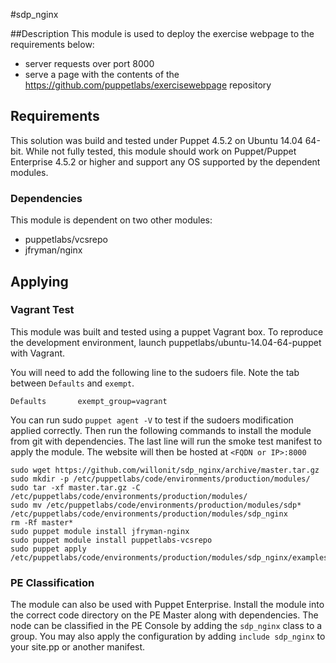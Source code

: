 #sdp_nginx

##Description
This module is used to deploy the exercise webpage to the requirements below:
- server requests over port 8000
- serve a page with the contents of the https://github.com/puppetlabs/exercise­webpage repository

## Requirements
This solution was build and tested under Puppet 4.5.2 on Ubuntu 14.04 64-bit.
While not fully tested, this module should work on Puppet/Puppet Enterprise 4.5.2 or higher and support any OS supported by the dependent modules. 

### Dependencies
This module is dependent on two other modules:
- puppetlabs/vcsrepo
- jfryman/nginx

## Applying

### Vagrant Test
This module was built and tested using a puppet Vagrant box. To reproduce the development environment, launch puppetlabs/ubuntu-14.04-64-puppet with Vagrant.

You will need to add the following line to the sudoers file. Note the tab between `Defaults` and `exempt`.

```Defaults       exempt_group=vagrant```

You can run sudo `puppet agent -V` to test if the sudoers modification applied correctly. Then run the following commands to install the module from git with dependencies. The last line will run the smoke test manifest to apply the module. The website will then be hosted at `<FQDN or IP>:8000`

 
```
sudo wget https://github.com/willonit/sdp_nginx/archive/master.tar.gz
sudo mkdir -p /etc/puppetlabs/code/environments/production/modules/
sudo tar -xf master.tar.gz -C /etc/puppetlabs/code/environments/production/modules/
sudo mv /etc/puppetlabs/code/environments/production/modules/sdp* /etc/puppetlabs/code/environments/production/modules/sdp_nginx
rm -Rf master*
sudo puppet module install jfryman-nginx
sudo puppet module install puppetlabs-vcsrepo
sudo puppet apply /etc/puppetlabs/code/environments/production/modules/sdp_nginx/examples/init.pp
```

### PE Classification
The module can also be used with Puppet Enterprise. Install the module into the correct code directory on the PE Master along with dependencies. The node can be classified in the PE Console by adding the `sdp_nginx` class to a group. You may also apply the configuration by adding `include sdp_nginx` to your site.pp or another manifest. 



